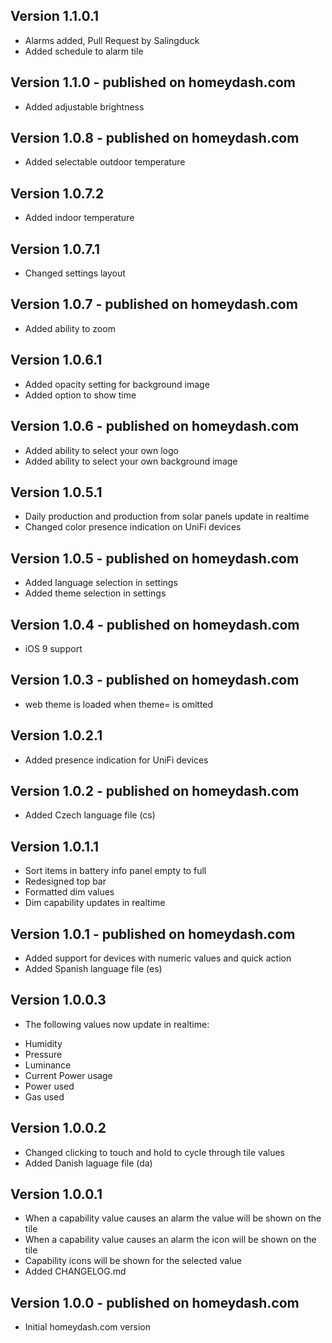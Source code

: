 ## Version 1.1.0.1
* Alarms added, Pull Request by Salingduck
* Added schedule to alarm tile

## Version 1.1.0 - published on homeydash.com
* Added adjustable brightness

## Version 1.0.8 - published on homeydash.com
* Added selectable outdoor temperature

## Version 1.0.7.2
* Added indoor temperature

## Version 1.0.7.1
* Changed settings layout

## Version 1.0.7 - published on homeydash.com
* Added ability to zoom

## Version 1.0.6.1
* Added opacity setting for background image
* Added option to show time

## Version 1.0.6 - published on homeydash.com
* Added ability to select your own logo
* Added ability to select your own background image

## Version 1.0.5.1
* Daily production and production from solar panels update in realtime
* Changed color presence indication on UniFi devices

## Version 1.0.5 - published on homeydash.com
* Added language selection in settings
* Added theme selection in settings

## Version 1.0.4 - published on homeydash.com
* iOS 9 support

## Version 1.0.3 - published on homeydash.com
* web theme is loaded when theme= is omitted

## Version 1.0.2.1
* Added presence indication for UniFi devices

## Version 1.0.2 - published on homeydash.com
* Added Czech language file (cs)

## Version 1.0.1.1
* Sort items in battery info panel empty to full
* Redesigned top bar
* Formatted dim values
* Dim capability updates in realtime

## Version 1.0.1 - published on homeydash.com
* Added support for devices with numeric values and quick action
* Added Spanish language file (es)

## Version 1.0.0.3
* The following values now update in realtime:
 - Humidity
 - Pressure
 - Luminance
 - Current Power usage
 - Power used
 - Gas used

## Version 1.0.0.2
* Changed clicking to touch and hold to cycle through tile values
* Added Danish laguage file (da)

## Version 1.0.0.1
* When a capability value causes an alarm the value will be shown on the tile
* When a capability value causes an alarm the icon will be shown on the tile
* Capability icons will be shown for the selected value
* Added CHANGELOG.md

## Version 1.0.0 - published on homeydash.com
* Initial homeydash.com version